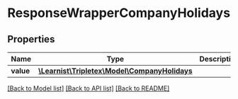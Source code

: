 # ResponseWrapperCompanyHolidays

## Properties
Name | Type | Description | Notes
------------ | ------------- | ------------- | -------------
**value** | [**\Learnist\Tripletex\Model\CompanyHolidays**](CompanyHolidays.md) |  | [optional] 

[[Back to Model list]](../../README.md#documentation-for-models) [[Back to API list]](../../README.md#documentation-for-api-endpoints) [[Back to README]](../../README.md)

